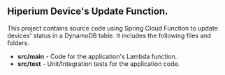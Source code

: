 ## Hiperium Device's Update Function.

This project contains source code using Spring Cloud Function to update devices' status in a DynamoDB table.
It includes the following files and folders.

- **src/main** - Code for the application's Lambda function.
- **src/test** - Unit/Integration tests for the application code.

